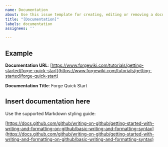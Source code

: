 ```yaml
---
name: Documentation
about: Use this issue template for creating, editing or removing a documentation page
title: "[Documentation]"
labels: documentation
assignees: ''

---
```


## Example

**Documentation URL**: [https://www.forgewiki.com/tutorials/getting-started/forge-quick-start](https://www.forgewiki.com/tutorials/getting-started/forge-quick-start)

**Documentation Title**: Forge Quick Start

## Insert documentation here

Use the supported Markdown styling guide:

[https://docs.github.com/github/writing-on-github/getting-started-with-writing-and-formatting-on-github/basic-writing-and-formatting-syntax](https://docs.github.com/github/writing-on-github/getting-started-with-writing-and-formatting-on-github/basic-writing-and-formatting-syntax)
